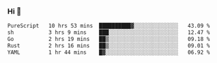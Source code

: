 ### Hi 👋

<!--START_SECTION:waka-->

```txt
PureScript   10 hrs 53 mins  ██████████▓░░░░░░░░░░░░░░   43.09 %
sh           3 hrs 9 mins    ███░░░░░░░░░░░░░░░░░░░░░░   12.47 %
Go           2 hrs 19 mins   ██▒░░░░░░░░░░░░░░░░░░░░░░   09.18 %
Rust         2 hrs 16 mins   ██▒░░░░░░░░░░░░░░░░░░░░░░   09.01 %
YAML         1 hr 44 mins    █▓░░░░░░░░░░░░░░░░░░░░░░░   06.92 %
```

<!--END_SECTION:waka-->
